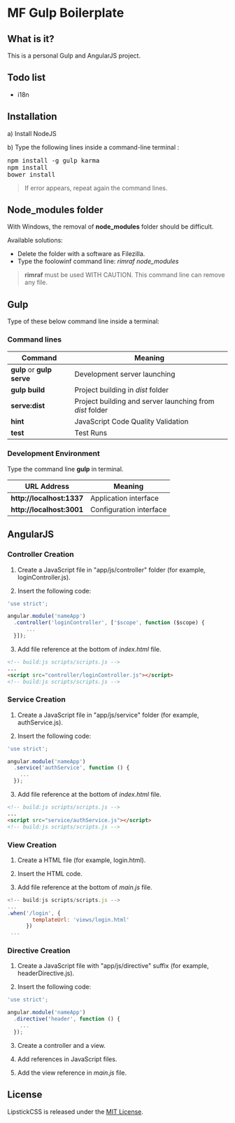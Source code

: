 # MF Gulp Boilerplate


## What is it?

This is a personal Gulp and AngularJS project.


## Todo list

- i18n


## Installation

a) Install NodeJS

b) Type the following lines inside a command-line terminal :
<pre>
npm install -g gulp karma
npm install
bower install
</pre>

> If error appears, repeat again the command lines.


## Node_modules folder

With Windows, the removal of **node_modules** folder should be difficult.

Available solutions:
- Delete the folder with a software as Filezilla.
- Type the foolowinf command line: *rimraf node_modules*

> **rimraf** must be used WITH CAUTION. This command line can remove any file.


## Gulp

Type of these below command line inside a terminal:

### Command lines

| Command                    | Meaning                                                  |
| -------------------------- | -------------------------------------------------------- |
| **gulp** or **gulp serve** | Development server launching                             |
| **gulp build**             | Project building in *dist* folder                        |
| **serve:dist**             | Project building and server launching from *dist* folder |
| **hint**                   | JavaScript Code Quality Validation                       |
| **test**                   | Test Runs                                                |

### Development Environment

Type the command line **gulp** in terminal.

| URL Address               | Meaning                            |
| ------------------------- | ---------------------------------- |
| **http://localhost:1337** | Application interface              |
| **http://localhost:3001** | Configuration interface            |


## AngularJS

### Controller Creation

1) Create a JavaScript file in "app/js/controller" folder (for example, loginController.js).

2) Insert the following code:
```javascript
'use strict';

angular.module('nameApp')
  .controller('loginController', ['$scope', function ($scope) {
      ...
  }]);
```

3) Add file reference at the bottom of *index.html* file.
```html
<!-- build:js scripts/scripts.js -->
...
<script src="controller/loginController.js"></script>
<!-- build:js scripts/scripts.js -->
```

### Service Creation

1) Create a JavaScript file in "app/js/service" folder (for example, authService.js).

2) Insert the following code:
```javascript
'use strict';

angular.module('nameApp')
  .service('authService', function () {
    ...
  });
```

3) Add file reference at the bottom of *index.html* file.
```html
<!-- build:js scripts/scripts.js -->
...
<script src="service/authService.js"></script>
<!-- build:js scripts/scripts.js -->
```

### View Creation

1) Create a HTML file (for example, login.html).

2) Insert the HTML code.

3) Add file reference at the bottom of *main.js* file.
```javascript
<!-- build:js scripts/scripts.js -->
...
.when('/login', {
        templateUrl: 'views/login.html'
      })
 ...
```

### Directive Creation

1) Create a JavaScript file with "app/js/directive" suffix (for example, headerDirective.js).

2) Insert the following code:
```javascript
'use strict';

angular.module('nameApp')
  .directive('header', function () {
    ...
  });
```

3) Create a controller and a view.

4) Add references in JavaScript files.

5) Add the view reference in *main.js* file.


## License

LipstickCSS is released under the [MIT License](http://opensource.org/licenses/MIT).